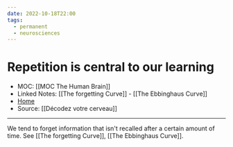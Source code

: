 ```yaml
---
date: 2022-10-18T22:00
tags:
  - permanent
  - neurosciences
---
```

# Repetition is central to our learning
- MOC: [[MOC The Human Brain]]
- Linked Notes: [[The forgetting Curve]] - [[The Ebbinghaus Curve]]
- [Home](https://misudashi.ga/)
- Source: [[Décodez votre cerveau]]
---------- 
We tend to forget information that isn't recalled after a certain amount of time. See [[The forgetting Curve]], [[The Ebbinghaus Curve]].